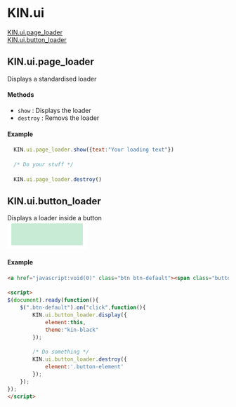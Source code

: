 # KIN.ui

[KIN.ui.page_loader](#kinuipage_loader)<br />
[KIN.ui.button_loader](#kinuibutton_loader)

## KIN.ui.page_loader
Displays a standardised loader

#### Methods
* `show` : Displays the loader
* `destroy` : Removs the loader

#### Example
```javascript
  KIN.ui.page_loader.show({text:"Your loading text"})
  
  /* Do your stuff */ 
  
  KIN.ui.page_loader.destroy()  
```

## KIN.ui.button_loader
Displays a loader inside a button<br />
![Image of loader](https://raw.githubusercontent.com/kinnarps/KIN/master/ui/resources/KIN_ui_button_loader.gif)

#### Example
```html
<a href="javascript:void(0)" class="btn btn-default"><span class="button__text">My button text</span></a>

<script>
$(document).ready(function(){
	$(".btn-default").on("click",function(){
		KIN.ui.button_loader.display({
			element:this,
			theme:"kin-black"
		});
		
		/* Do something */
		KIN.ui.button_loader.destroy({  
			element:'.button-element'
		});
	});
});
</script>

```

